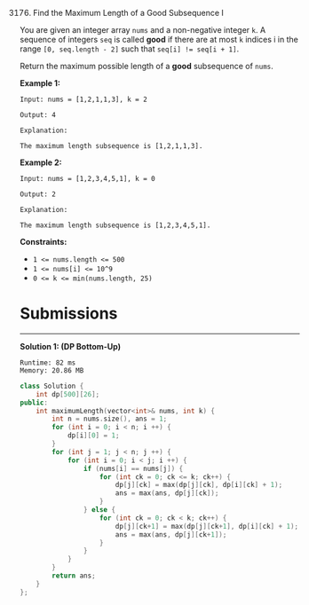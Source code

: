 3176. Find the Maximum Length of a Good Subsequence I

You are given an integer array `nums` and a non-negative integer `k`. A sequence of integers `seq` is called **good** if there are at most `k` indices i in the range `[0, seq.length - 2]` such that `seq[i] != seq[i + 1]`.

Return the maximum possible length of a **good** subsequence of `nums`.

 

**Example 1:**
```
Input: nums = [1,2,1,1,3], k = 2

Output: 4

Explanation:

The maximum length subsequence is [1,2,1,1,3].
```

**Example 2:**
```
Input: nums = [1,2,3,4,5,1], k = 0

Output: 2

Explanation:

The maximum length subsequence is [1,2,3,4,5,1].
```
 

**Constraints:**

* `1 <= nums.length <= 500`
* `1 <= nums[i] <= 10^9`
* `0 <= k <= min(nums.length, 25)`

# Submissions
---
**Solution 1: (DP Bottom-Up)**
```
Runtime: 82 ms
Memory: 20.86 MB
```
```c++
class Solution {
    int dp[500][26];
public:
    int maximumLength(vector<int>& nums, int k) {
        int n = nums.size(), ans = 1;
        for (int i = 0; i < n; i ++) {
            dp[i][0] = 1;
        }
        for (int j = 1; j < n; j ++) {
            for (int i = 0; i < j; i ++) {
                if (nums[i] == nums[j]) {
                    for (int ck = 0; ck <= k; ck++) {
                        dp[j][ck] = max(dp[j][ck], dp[i][ck] + 1);
                        ans = max(ans, dp[j][ck]);
                    }
                } else {
                    for (int ck = 0; ck < k; ck++) {
                        dp[j][ck+1] = max(dp[j][ck+1], dp[i][ck] + 1);
                        ans = max(ans, dp[j][ck+1]);
                    }
                }
            }
        }
        return ans;
    }
};
```
